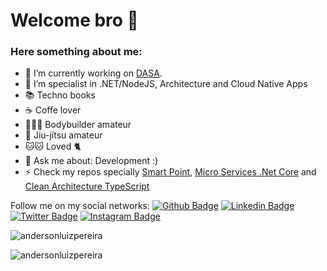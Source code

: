 # Welcome bro 👋

### Here something about me:

- 🔭 I’m currently working on [DASA](https://dasa.com.br/).
- 💪 I’m specialist in .NET/NodeJS, Architecture and Cloud Native Apps
- 📚 Techno books
- ☕️ Coffe lover
- 🏋🏽‍♂️ Bodybuilder amateur
- 🥋 Jiu-jítsu amateur
- 🐱🐱 Loved 🐈
- 💬 Ask me about: Development :)
- ⚡ Check my repos specially [Smart Point](https://github.com/andersonluizpereira/ponto-inteligente), [Micro Services .Net Core](https://github.com/andersonluizpereira/NanyAspNetCore) and [Clean Architecture TypeScript](https://github.com/andersonluizpereira/clean-architecture-nodets)

Follow me on my social networks:
[![Github Badge](https://img.shields.io/badge/-Github-000?style=flat-square&logo=Github&logoColor=white&link=https://github.com/andersonluizpereira)](https://github.com/andersonluizpereira)
[![Linkedin Badge](https://img.shields.io/badge/-LinkedIn-blue?style=flat-square&logo=Linkedin&logoColor=white&link=https://www.linkedin.com/in/anderson-luiz-sanches-carlucci-pereira-b792b130/)](https://www.linkedin.com/in/anderson-luiz-sanches-carlucci-pereira-b792b130/)
[![Twitter Badge](https://img.shields.io/badge/-Twitter-1ca0f1?style=flat-square&labelColor=1ca0f1&logo=twitter&logoColor=white&link=https://twitter.com/AndersonLuizPe3)](https://twitter.com/AndersonLuizPe3)
[![Instagram Badge](https://img.shields.io/badge/-Instagram-C13584?style=flat-square&labelColor=C13584&logo=instagram&logoColor=white&link=https://www.instagram.com/andersononus/)](https://www.instagram.com/andersononus/)


<p> <img src="https://github-readme-stats.vercel.app/api?username=andersonluizpereira&show_icons=true" alt="andersonluizpereira" /> </p>
<p>  <img src="https://github-readme-stats.vercel.app/api/top-langs/?username=andersonluizpereira&langs_count=10" alt="andersonluizpereira" /> </p>
